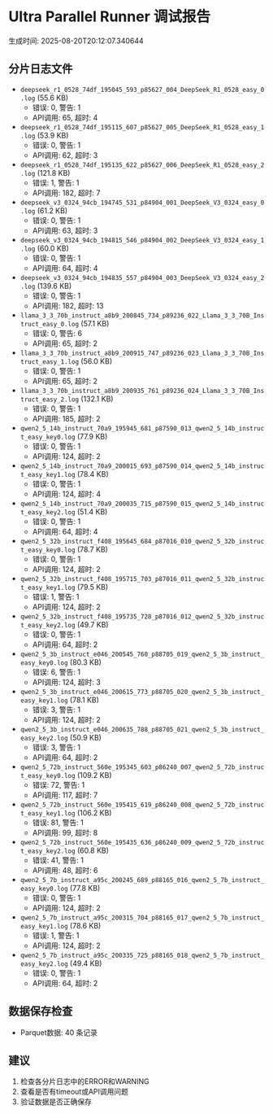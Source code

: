 # Ultra Parallel Runner 调试报告

生成时间: 2025-08-20T20:12:07.340644

## 分片日志文件

- `deepseek_r1_0528_74df_195045_593_p85627_004_DeepSeek_R1_0528_easy_0.log` (55.6 KB)
  - 错误: 0, 警告: 1
  - API调用: 65, 超时: 4
- `deepseek_r1_0528_74df_195115_607_p85627_005_DeepSeek_R1_0528_easy_1.log` (53.9 KB)
  - 错误: 0, 警告: 1
  - API调用: 62, 超时: 3
- `deepseek_r1_0528_74df_195135_622_p85627_006_DeepSeek_R1_0528_easy_2.log` (121.8 KB)
  - 错误: 1, 警告: 1
  - API调用: 182, 超时: 7
- `deepseek_v3_0324_94cb_194745_531_p84904_001_DeepSeek_V3_0324_easy_0.log` (61.2 KB)
  - 错误: 0, 警告: 1
  - API调用: 63, 超时: 3
- `deepseek_v3_0324_94cb_194815_546_p84904_002_DeepSeek_V3_0324_easy_1.log` (60.0 KB)
  - 错误: 0, 警告: 1
  - API调用: 64, 超时: 4
- `deepseek_v3_0324_94cb_194835_557_p84904_003_DeepSeek_V3_0324_easy_2.log` (139.6 KB)
  - 错误: 0, 警告: 1
  - API调用: 182, 超时: 13
- `llama_3_3_70b_instruct_a8b9_200845_734_p89236_022_Llama_3_3_70B_Instruct_easy_0.log` (57.1 KB)
  - 错误: 0, 警告: 6
  - API调用: 65, 超时: 2
- `llama_3_3_70b_instruct_a8b9_200915_747_p89236_023_Llama_3_3_70B_Instruct_easy_1.log` (56.0 KB)
  - 错误: 0, 警告: 1
  - API调用: 65, 超时: 2
- `llama_3_3_70b_instruct_a8b9_200935_761_p89236_024_Llama_3_3_70B_Instruct_easy_2.log` (132.1 KB)
  - 错误: 0, 警告: 1
  - API调用: 185, 超时: 2
- `qwen2_5_14b_instruct_70a9_195945_681_p87590_013_qwen2_5_14b_instruct_easy_key0.log` (77.9 KB)
  - 错误: 0, 警告: 1
  - API调用: 124, 超时: 2
- `qwen2_5_14b_instruct_70a9_200015_693_p87590_014_qwen2_5_14b_instruct_easy_key1.log` (78.4 KB)
  - 错误: 0, 警告: 1
  - API调用: 124, 超时: 4
- `qwen2_5_14b_instruct_70a9_200035_715_p87590_015_qwen2_5_14b_instruct_easy_key2.log` (51.4 KB)
  - 错误: 0, 警告: 1
  - API调用: 64, 超时: 4
- `qwen2_5_32b_instruct_f408_195645_684_p87016_010_qwen2_5_32b_instruct_easy_key0.log` (78.7 KB)
  - 错误: 0, 警告: 1
  - API调用: 124, 超时: 2
- `qwen2_5_32b_instruct_f408_195715_703_p87016_011_qwen2_5_32b_instruct_easy_key1.log` (79.5 KB)
  - 错误: 1, 警告: 1
  - API调用: 124, 超时: 2
- `qwen2_5_32b_instruct_f408_195735_728_p87016_012_qwen2_5_32b_instruct_easy_key2.log` (49.7 KB)
  - 错误: 0, 警告: 1
  - API调用: 64, 超时: 2
- `qwen2_5_3b_instruct_e046_200545_760_p88705_019_qwen2_5_3b_instruct_easy_key0.log` (80.3 KB)
  - 错误: 6, 警告: 1
  - API调用: 124, 超时: 3
- `qwen2_5_3b_instruct_e046_200615_773_p88705_020_qwen2_5_3b_instruct_easy_key1.log` (78.1 KB)
  - 错误: 3, 警告: 1
  - API调用: 124, 超时: 2
- `qwen2_5_3b_instruct_e046_200635_788_p88705_021_qwen2_5_3b_instruct_easy_key2.log` (50.9 KB)
  - 错误: 3, 警告: 1
  - API调用: 64, 超时: 2
- `qwen2_5_72b_instruct_560e_195345_603_p86240_007_qwen2_5_72b_instruct_easy_key0.log` (109.2 KB)
  - 错误: 72, 警告: 1
  - API调用: 117, 超时: 7
- `qwen2_5_72b_instruct_560e_195415_619_p86240_008_qwen2_5_72b_instruct_easy_key1.log` (106.2 KB)
  - 错误: 81, 警告: 1
  - API调用: 99, 超时: 8
- `qwen2_5_72b_instruct_560e_195435_636_p86240_009_qwen2_5_72b_instruct_easy_key2.log` (60.8 KB)
  - 错误: 41, 警告: 1
  - API调用: 48, 超时: 6
- `qwen2_5_7b_instruct_a95c_200245_689_p88165_016_qwen2_5_7b_instruct_easy_key0.log` (77.8 KB)
  - 错误: 0, 警告: 1
  - API调用: 124, 超时: 2
- `qwen2_5_7b_instruct_a95c_200315_704_p88165_017_qwen2_5_7b_instruct_easy_key1.log` (78.6 KB)
  - 错误: 1, 警告: 1
  - API调用: 124, 超时: 2
- `qwen2_5_7b_instruct_a95c_200335_725_p88165_018_qwen2_5_7b_instruct_easy_key2.log` (49.4 KB)
  - 错误: 0, 警告: 1
  - API调用: 64, 超时: 2

## 数据保存检查

- Parquet数据: 40 条记录

## 建议

1. 检查各分片日志中的ERROR和WARNING
2. 查看是否有timeout或API调用问题
3. 验证数据是否正确保存
